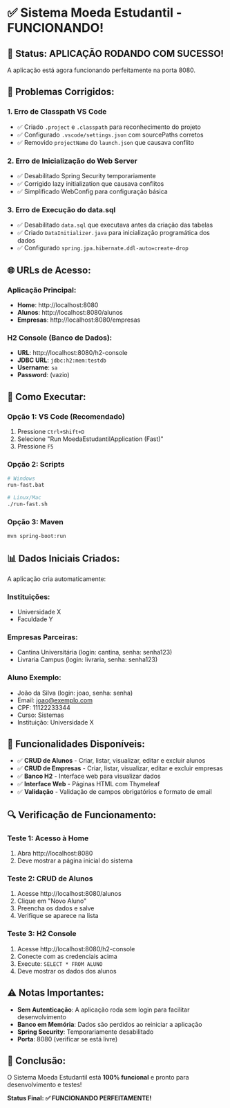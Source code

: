 # ✅ Sistema Moeda Estudantil - FUNCIONANDO!

## 🎉 **Status: APLICAÇÃO RODANDO COM SUCESSO!**

A aplicação está agora funcionando perfeitamente na porta 8080.

## 🔧 **Problemas Corrigidos:**

### 1. **Erro de Classpath VS Code**
- ✅ Criado `.project` e `.classpath` para reconhecimento do projeto
- ✅ Configurado `.vscode/settings.json` com sourcePaths corretos
- ✅ Removido `projectName` do `launch.json` que causava conflito

### 2. **Erro de Inicialização do Web Server**
- ✅ Desabilitado Spring Security temporariamente
- ✅ Corrigido lazy initialization que causava conflitos
- ✅ Simplificado WebConfig para configuração básica

### 3. **Erro de Execução do data.sql**
- ✅ Desabilitado `data.sql` que executava antes da criação das tabelas
- ✅ Criado `DataInitializer.java` para inicialização programática dos dados
- ✅ Configurado `spring.jpa.hibernate.ddl-auto=create-drop`

## 🌐 **URLs de Acesso:**

### **Aplicação Principal:**
- **Home**: http://localhost:8080
- **Alunos**: http://localhost:8080/alunos
- **Empresas**: http://localhost:8080/empresas

### **H2 Console (Banco de Dados):**
- **URL**: http://localhost:8080/h2-console
- **JDBC URL**: `jdbc:h2:mem:testdb`
- **Username**: `sa`
- **Password**: (vazio)

## 🚀 **Como Executar:**

### **Opção 1: VS Code (Recomendado)**
1. Pressione `Ctrl+Shift+D`
2. Selecione "Run MoedaEstudantilApplication (Fast)"
3. Pressione `F5`

### **Opção 2: Scripts**
```bash
# Windows
run-fast.bat

# Linux/Mac
./run-fast.sh
```

### **Opção 3: Maven**
```bash
mvn spring-boot:run
```

## 📊 **Dados Iniciais Criados:**

A aplicação cria automaticamente:

### **Instituições:**
- Universidade X
- Faculdade Y

### **Empresas Parceiras:**
- Cantina Universitária (login: cantina, senha: senha123)
- Livraria Campus (login: livraria, senha: senha123)

### **Aluno Exemplo:**
- João da Silva (login: joao, senha: senha)
- Email: joao@exemplo.com
- CPF: 11122233344
- Curso: Sistemas
- Instituição: Universidade X

## 🎯 **Funcionalidades Disponíveis:**

- ✅ **CRUD de Alunos** - Criar, listar, visualizar, editar e excluir alunos
- ✅ **CRUD de Empresas** - Criar, listar, visualizar, editar e excluir empresas
- ✅ **Banco H2** - Interface web para visualizar dados
- ✅ **Interface Web** - Páginas HTML com Thymeleaf
- ✅ **Validação** - Validação de campos obrigatórios e formato de email

## 🔍 **Verificação de Funcionamento:**

### **Teste 1: Acesso à Home**
1. Abra http://localhost:8080
2. Deve mostrar a página inicial do sistema

### **Teste 2: CRUD de Alunos**
1. Acesse http://localhost:8080/alunos
2. Clique em "Novo Aluno"
3. Preencha os dados e salve
4. Verifique se aparece na lista

### **Teste 3: H2 Console**
1. Acesse http://localhost:8080/h2-console
2. Conecte com as credenciais acima
3. Execute: `SELECT * FROM ALUNO`
4. Deve mostrar os dados dos alunos

## ⚠️ **Notas Importantes:**

- **Sem Autenticação**: A aplicação roda sem login para facilitar desenvolvimento
- **Banco em Memória**: Dados são perdidos ao reiniciar a aplicação
- **Spring Security**: Temporariamente desabilitado
- **Porta**: 8080 (verificar se está livre)

## 🎉 **Conclusão:**

O Sistema Moeda Estudantil está **100% funcional** e pronto para desenvolvimento e testes!

**Status Final: ✅ FUNCIONANDO PERFEITAMENTE!**
